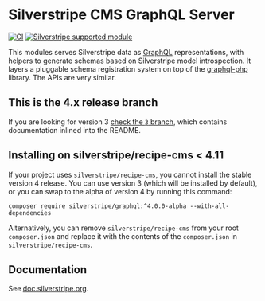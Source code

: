 # Silverstripe CMS GraphQL Server

[![CI](https://github.com/silverstripe/silverstripe-graphql/actions/workflows/ci.yml/badge.svg)](https://github.com/silverstripe/silverstripe-graphql/actions/workflows/ci.yml)
[![Silverstripe supported module](https://img.shields.io/badge/silverstripe-supported-0071C4.svg)](https://www.silverstripe.org/software/addons/silverstripe-commercially-supported-module-list/)

This modules serves Silverstripe data as
[GraphQL](http://facebook.github.io/react/blog/2015/05/01/graphql-introduction.html)
representations, with helpers to generate schemas based on Silverstripe model
introspection. It layers a pluggable schema registration system on top of the
[graphql-php](https://github.com/webonyx/graphql-php) library. The APIs are
very similar.

## This is the 4.x release branch

If you are looking for version 3 [check the `3` branch](https://github.com/silverstripe/silverstripe-graphql/tree/3), which contains documentation inlined into the README.

## Installing on silverstripe/recipe-cms < 4.11

If your project uses `silverstripe/recipe-cms`, you cannot install the stable version 4 release. You can use version 3 (which will be installed by default), or you can swap to the alpha of version 4 by running this command:

```
composer require silverstripe/graphql:^4.0.0-alpha --with-all-dependencies
```

Alternatively, you can remove `silverstripe/recipe-cms` from your root `composer.json` and replace it with the contents of the `composer.json` in `silverstripe/recipe-cms`.

## Documentation

See [doc.silverstripe.org](https://doc.silverstripe.org/en/4/developer_guides/graphql/).
